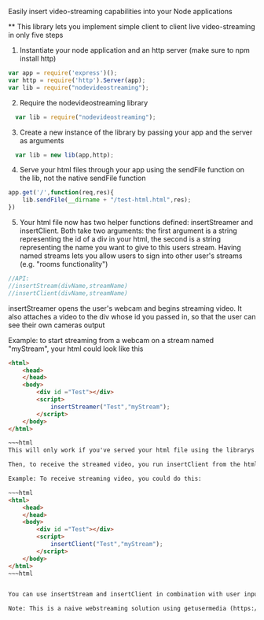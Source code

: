 Easily insert video-streaming capabilities into your Node applications

** This library lets you implement simple client to client live video-streaming in only five steps

1. Instantiate your node application and an http server (make sure to npm install http)

~~~js
var app = require('express')();
var http = require('http').Server(app);
var lib = require("nodevideostreaming");  
~~~

2. Require the nodevideostreaming library

~~~js
  var lib = require("nodevideostreaming");
~~~

3. Create a new instance of the library by passing your app and the server as arguments

~~~js
  var lib = new lib(app,http);
~~~

4. Serve your html files through your app using the sendFile function on the lib, not the native sendFile function

~~~js
app.get('/',function(req,res){
	lib.sendFile(__dirname + "/test-html.html",res);
})
~~~

5. Your html file now has two helper functions defined: insertStreamer and insertClient. Both take two arguments: the first argument is a string representing the id of a div in your html, the second is a string representing the name you want to give to this users stream. Having named streams lets you allow users to sign into other user's streams (e.g. "rooms functionality")

~~~js
//API:
//insertStream(divName,streamName)
//insertClient(divName,streamName)	

~~~
insertStreamer opens the user's webcam and begins streaming video. It also attaches a video to the div whose id you passed in, so that the user can see their own cameras output

Example: to start streaming from a webcam on a stream named "myStream", your html could look like this

~~~html
<html>
	<head>
	</head>
	<body>
		<div id ="Test"></div>
		<script>
			insertStreamer("Test","myStream");
		</script>
	</body>
</html>

~~~html
This will only work if you've served your html file using the librarys sendFile function

Then, to receive the streamed video, you run insertClient from the html. insertClient will receive any video that is streaming through your server under the specified streamname. It will insert a video of the feed into the div you specified in the first argument

Example: To receive streaming video, you could do this: 

~~~html
<html>
	<head>
	</head>
	<body>
		<div id ="Test"></div>
		<script>
			insertClient("Test","myStream");
		</script>
	</body>
</html>
~~~html


You can use insertStream and insertClient in combination with user input to set up an app that allows users to stream to different rooms.

Note: This is a naive webstreaming solution using getusermedia (https://developer.mozilla.org/en-US/docs/Web/API/Navigator/getUserMedia). For large projects use webrtc (https://webrtc.org/)

